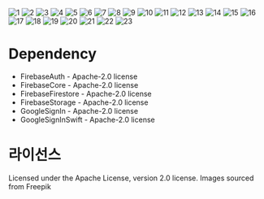 
![1](https://github.com/user-attachments/assets/9edd264e-cb25-4555-ab91-ed9f64d15f2a)
![2](https://github.com/user-attachments/assets/14ac7fc9-d5f8-4c5c-9b66-9fccaff2c74a)
![3](https://github.com/user-attachments/assets/48c979d3-58a1-430f-8028-9665a00954ed)
![4](https://github.com/user-attachments/assets/dcdb4fcb-8e26-46f7-ab86-16b268dc96d4)
![5](https://github.com/user-attachments/assets/1bc8a5cd-e69f-40fa-b0a4-d5221a73b5f6)
![6](https://github.com/user-attachments/assets/12ff514f-f5dc-42c9-a4da-78c3528d811f)
![7](https://github.com/user-attachments/assets/02d5c8ff-26a9-4f8e-8f5d-1406e7fb25c0)
![8](https://github.com/user-attachments/assets/32d6be0a-27a0-4ccb-ac0a-6b3962b742d0)
![9](https://github.com/user-attachments/assets/01aac9e1-73a9-49f2-9256-f4ec95124d04)
![10](https://github.com/user-attachments/assets/db8e8615-f8d7-4621-bcf0-88281d73134f)
![11](https://github.com/user-attachments/assets/8c265c51-faea-422f-bc83-32c3e5be1ab7)
![12](https://github.com/user-attachments/assets/bc1c70dc-8f6b-4e17-90dd-4288553c8e06)
![13](https://github.com/user-attachments/assets/e9266215-6225-4cc2-8640-328734b85a48)
![14](https://github.com/user-attachments/assets/ec2dc613-593c-4c17-a44b-57b012033bd6)
![15](https://github.com/user-attachments/assets/3a4a24a8-38ff-4de7-b286-3dd1e982fc8e)
![16](https://github.com/user-attachments/assets/60ebe5f6-117c-4466-8442-630b1adb8a34)
![17](https://github.com/user-attachments/assets/fb905ce8-b310-4568-8b55-adc4ae38485d)
![18](https://github.com/user-attachments/assets/0f2a9089-4929-4183-8234-bc3428b7b508)
![19](https://github.com/user-attachments/assets/72003819-3cf8-4217-87d9-dccc4ba7c91a)
![20](https://github.com/user-attachments/assets/4dd86977-6a5a-4adf-8281-b7a95051574e)
![21](https://github.com/user-attachments/assets/463241ec-6895-445b-a53b-4955134f1fe2)
![22](https://github.com/user-attachments/assets/7010fefe-2b7d-40da-9e9d-ef0b8ce56acc)
![23](https://github.com/user-attachments/assets/3f011d7c-554e-400c-8c92-eb27d575dafc)



# Dependency
- FirebaseAuth - Apache-2.0 license
- FirebaseCore - Apache-2.0 license
- FirebaseFirestore - Apache-2.0 license
- FirebaseStorage - Apache-2.0 license
- GoogleSignIn - Apache-2.0 license
- GoogleSignInSwift - Apache-2.0 license

# 라이선스
Licensed under the Apache License, version 2.0 license.
Images sourced from Freepik
